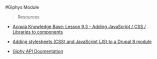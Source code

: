 #Giphys Module


> Resources

* [Acquia Knowledge Base: Lesson 9.3 - Adding JavaScript / CSS / Libraries to components](https://kbv2.acquia.com/article/lesson-93-adding-javascript-css-libraries-components)

* [Adding stylesheets (CSS) and JavaScript (JS) to a Drupal 8 module](https://www.drupal.org/docs/8/creating-custom-modules/adding-stylesheets-css-and-javascript-js-to-a-drupal-8-module)

* [Giphy API Doumentation](https://github.com/Giphy/GiphyAPI)
